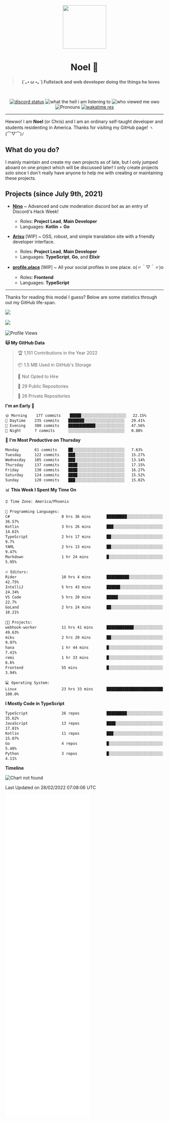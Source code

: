 <div align='center'>
  <div align='center'>
    <img
      src='https://cdn.floofy.dev/art/icons/icon_cinnamonserval.png'
      width='138'
      height='138'
    />
  </div>
  <h1>Noel 🐾</h1>
  <blockquote><strong>(´｡• ω •｡`) Fullstack and web developer doing the things he loves</strong></blockquote>

  <br />

  <a href='https://discord.com/users/280158289667555328' target='_blank'><img alt="discord status" src="https://dev.discordprofiles.me/badge/status/280158289667555328" /></a>
  <img alt="what the hell i am listening to" src="https://dev.discordprofiles.me/badge/spotify/280158289667555328" />
  <img alt="who viewed me owo" src="https://komarev.com/ghpvc/?username=auguwu" />
  <img alt='Pronouns' src='https://img.shields.io/endpoint?url=https://pronoundb.org/shields/6004d014406af11e4593a013' />
  <a href="https://wakatime.com/@auguwu" target='_blank'>
    <img alt='wakatime res' src='https://wakatime.com/badge/user/89736485-42ec-4c0f-a2f3-481db74514dc.svg' />
  </a>
</div>

<hr />

Hewwo! I am **Noel** (or Chris) and I am an ordinary self-taught developer and students residenting in America. Thanks for visiting my GitHub page! ヽ(⌒▽⌒)ﾉ

## What do you do?
I mainly maintain and create my own projects as of late, but I only jumped aboard on one project which will be discussed later! I only create projects
solo since I don't really have anyone to help me with creating or maintaining these projects.

## Projects (since July 9th, 2021)
- [**Nino**](https://nino.sh) ~ Advanced and cute moderation discord bot as an entry of Discord's Hack Week!
  - Roles: **Project Lead**, **Main Developer**
  - Languages: **Kotlin** + **Go**

- [**Arisu**](https://arisu.land) [WIP] ~ OSS, robust, and simple translation site with a friendly developer interface.
  - Roles: **Project Lead**, **Main Developer**
  - Languages: **TypeScript**, **Go**, and **Elixir**

- [**profile.place**](https://profile.place) [WIP] ~ All your social profiles in one place. o(〃＾▽＾〃)o
  - Roles: **Frontend**
  - Languages: **TypeScript**

---

Thanks for reading this modal I guess? Below are some statistics through out my GitHub life-span.

![](https://github-readme-stats.vercel.app/api?username=auguwu&count_private=true&show_icons=true&theme=gruvbox)

![](https://github-readme-stats.vercel.app/api/top-langs/?username=auguwu&layout=compact&theme=gruvbox)

<!--START_SECTION:waka-->
![Profile Views](http://img.shields.io/badge/Profile%20Views-83-blue)

**🐱 My GitHub Data** 

> 🏆 1,151 Contributions in the Year 2022
 > 
> 📦 1.5 MB Used in GitHub's Storage 
 > 
> 🚫 Not Opted to Hire
 > 
> 📜 29 Public Repositories 
 > 
> 🔑 26 Private Repositories  
 > 
**I'm an Early 🐤** 

```text
🌞 Morning    177 commits    █████░░░░░░░░░░░░░░░░░░░░   22.15% 
🌆 Daytime    235 commits    ███████░░░░░░░░░░░░░░░░░░   29.41% 
🌃 Evening    380 commits    ████████████░░░░░░░░░░░░░   47.56% 
🌙 Night      7 commits      ░░░░░░░░░░░░░░░░░░░░░░░░░   0.88%

```
📅 **I'm Most Productive on Thursday** 

```text
Monday       61 commits     ██░░░░░░░░░░░░░░░░░░░░░░░   7.63% 
Tuesday      122 commits    ███░░░░░░░░░░░░░░░░░░░░░░   15.27% 
Wednesday    105 commits    ███░░░░░░░░░░░░░░░░░░░░░░   13.14% 
Thursday     137 commits    ████░░░░░░░░░░░░░░░░░░░░░   17.15% 
Friday       130 commits    ████░░░░░░░░░░░░░░░░░░░░░   16.27% 
Saturday     124 commits    ████░░░░░░░░░░░░░░░░░░░░░   15.52% 
Sunday       120 commits    ███░░░░░░░░░░░░░░░░░░░░░░   15.02%

```


📊 **This Week I Spent My Time On** 

```text
⌚︎ Time Zone: America/Phoenix

💬 Programming Languages: 
C#                       8 hrs 36 mins       █████████░░░░░░░░░░░░░░░░   36.57% 
Kotlin                   3 hrs 26 mins       ███░░░░░░░░░░░░░░░░░░░░░░   14.61% 
TypeScript               2 hrs 17 mins       ██░░░░░░░░░░░░░░░░░░░░░░░   9.7% 
YAML                     2 hrs 13 mins       ██░░░░░░░░░░░░░░░░░░░░░░░   9.47% 
Markdown                 1 hr 24 mins        █░░░░░░░░░░░░░░░░░░░░░░░░   5.95%

🔥 Editors: 
Rider                    10 hrs 4 mins       ██████████░░░░░░░░░░░░░░░   42.75% 
IntelliJ                 5 hrs 43 mins       ██████░░░░░░░░░░░░░░░░░░░   24.34% 
VS Code                  5 hrs 20 mins       █████░░░░░░░░░░░░░░░░░░░░   22.7% 
GoLand                   2 hrs 24 mins       ██░░░░░░░░░░░░░░░░░░░░░░░   10.21%

🐱‍💻 Projects: 
webhook-worker           11 hrs 41 mins      ████████████░░░░░░░░░░░░░   49.63% 
miku                     2 hrs 20 mins       ██░░░░░░░░░░░░░░░░░░░░░░░   9.97% 
hana                     1 hr 44 mins        █░░░░░░░░░░░░░░░░░░░░░░░░   7.41% 
remi                     1 hr 33 mins        █░░░░░░░░░░░░░░░░░░░░░░░░   6.6% 
Frontend                 55 mins             █░░░░░░░░░░░░░░░░░░░░░░░░   3.94%

💻 Operating System: 
Linux                    23 hrs 33 mins      █████████████████████████   100.0%

```

**I Mostly Code in TypeScript** 

```text
TypeScript               26 repos            █████████░░░░░░░░░░░░░░░░   35.62% 
JavaScript               13 repos            ████░░░░░░░░░░░░░░░░░░░░░   17.81% 
Kotlin                   11 repos            ███░░░░░░░░░░░░░░░░░░░░░░   15.07% 
Go                       4 repos             █░░░░░░░░░░░░░░░░░░░░░░░░   5.48% 
Python                   3 repos             █░░░░░░░░░░░░░░░░░░░░░░░░   4.11%

```


**Timeline**

![Chart not found](https://raw.githubusercontent.com/auguwu/auguwu/master/charts/bar_graph.png) 


 Last Updated on 28/02/2022 07:08:06 UTC
<!--END_SECTION:waka-->

![](./github-metrics.svg)
